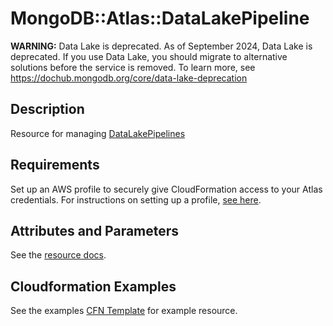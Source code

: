 # MongoDB::Atlas::DataLakePipeline

**WARNING:** Data Lake is deprecated. As of September 2024, Data Lake is deprecated. If you use Data Lake, you should migrate to alternative solutions before the service is removed. To learn more, see <https://dochub.mongodb.org/core/data-lake-deprecation>

## Description
Resource for managing [DataLakePipelines](https://www.mongodb.com/docs/api/doc/atlas-admin-api-v2/operation/operation-createpipeline)
## Requirements

Set up an AWS profile to securely give CloudFormation access to your Atlas credentials.
For instructions on setting up a profile, [see here](/README.md#mongodb-atlas-api-keys-credential-management).

## Attributes and Parameters

See the [resource docs](docs/README.md).

## Cloudformation Examples

See the examples [CFN Template](/examples/data-lake-pipeline/datalakepipeline.json) for example resource.
